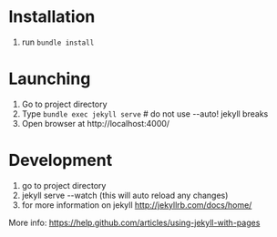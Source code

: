 # Installation

1. run `bundle install`

# Launching

1. Go to project directory
2. Type `bundle exec jekyll serve` # do not use --auto!  jekyll breaks
3. Open browser at http://localhost:4000/

# Development

1. go to project directory
2. jekyll serve --watch (this will auto reload any changes)
3. for more information on jekyll  http://jekyllrb.com/docs/home/

More info: https://help.github.com/articles/using-jekyll-with-pages
